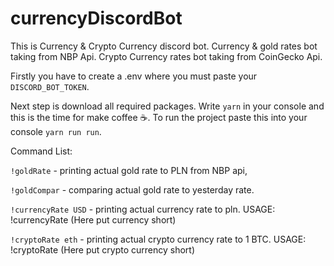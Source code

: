 # currencyDiscordBot

This is Currency & Crypto Currency discord bot.
Currency & gold rates bot taking from NBP Api.
Crypto Currency rates bot taking from CoinGecko Api.

Firstly you have to create a .env where you must paste your `DISCORD_BOT_TOKEN`.

Next step is download all required packages. Write `yarn` in your console and this is the time for make coffee ☕.
To run the project paste this into your console `yarn run run`.

Command List:

`!goldRate` - printing actual gold rate to PLN from NBP api,

`!goldCompar` - comparing actual gold rate to yesterday rate.

`!currencyRate USD` - printing actual currency rate to pln.
USAGE: !currencyRate (Here put currency short)

`!cryptoRate eth` - printing actual crypto currency rate to 1 BTC.
USAGE: !cryptoRate (Here put crypto currency short)
